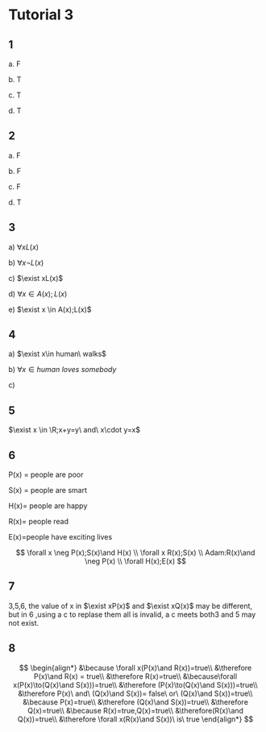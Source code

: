 # Tutorial 3

## 1

a. F

b. T

c. T

d. T

## 2

a. F

b. F

c. F

d. T

## 3

a) $\forall xL(x)$

b) $\forall x\neg L(x)$

c) $\exist xL(x)$

d) $\forall x\in A(x);L(x)$

e) $\exist x \in A(x);L(x)$

## 4

a) $\exist x\in human\ walks$

b) $\forall x\in human\ loves\ somebody$

c)

## 5

$\exist x \in \R;x+y=y\ and\ x\cdot y=x$

## 6

P(x) = people are poor

S(x) = people are smart

H(x)= people are happy

R(x)= people read

E(x)=people have exciting lives

$$
\forall x \neg P(x);S(x)\and H(x) \\ \forall x R(x);S(x) \\ Adam:R(x)\and \neg P(x) \\ \forall H(x);E(x)
$$

## 7

3,5,6, the value of x in $\exist xP(x)$ and $\exist xQ(x)$ may be different, but in 6 ,using a c to replase them all is invalid, a c meets both3 and 5 may not exist.

## 8

$$
\begin{align*} &\because \forall x(P(x)\and R(x))=true\\ &\therefore P(x)\and R(x) = true\\ &\therefore R(x)=true\\ &\because\forall x(P(x)\to(Q(x)\and S(x)))=true\\ &\therefore (P(x)\to(Q(x)\and S(x)))=true\\ &\therefore P(x)\ and\ (Q(x)\and S(x))= false\ or\ (Q(x)\and S(x))=true\\ &\because P(x)=true\\ &\therefore (Q(x)\and S(x))=true\\ &\therefore Q(x)=true\\ &\because R(x)=true,Q(x)=true\\ &\therefore(R(x)\and Q(x))=true\\ &\therefore \forall x(R(x)\and S(x))\ is\ true \end{align*}
$$
